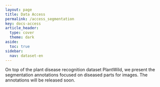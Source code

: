 ```yaml
---
layout: page
title: Data Access
permalink: /access_segmentation
key: docs-access
article_header:
  type: cover
  theme: dark
aside:
  toc: true
sidebar:
  nav: dataset-en
---
```




On top of the plant disease recognition dataset PlantWild, we present the segmentation annotations focused on diseased parts for images.
The annotations will be released soon.



